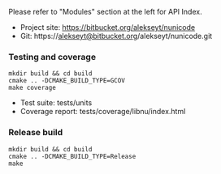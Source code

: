 Please refer to "Modules" section at the left for API Index.

* Project site: https://bitbucket.org/alekseyt/nunicode
* Git: https://alekseyt@bitbucket.org/alekseyt/nunicode.git

### Testing and coverage

    mkdir build && cd build
    cmake .. -DCMAKE_BUILD_TYPE=GCOV
    make coverage

* Test suite: tests/units
* Coverage report: tests/coverage/libnu/index.html


### Release build
   
    mkdir build && cd build
    cmake .. -DCMAKE_BUILD_TYPE=Release
    make

